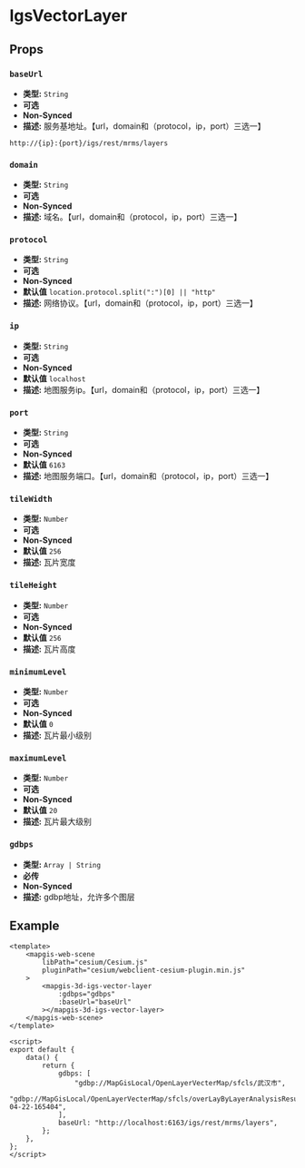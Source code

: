 # IgsVectorLayer

## Props

### `baseUrl`

- **类型:** `String`
- **可选**
- **Non-Synced**
- **描述:** 服务基地址。【url，domain和（protocol，ip，port）三选一】

```
http://{ip}:{port}/igs/rest/mrms/layers
```

### `domain`

- **类型:** `String`
- **可选**
- **Non-Synced**
- **描述:** 域名。【url，domain和（protocol，ip，port）三选一】

### `protocol`

- **类型:** `String`
- **可选**
- **Non-Synced**
- **默认值** `location.protocol.split(":")[0] || "http"`
- **描述:** 网络协议。【url，domain和（protocol，ip，port）三选一】

### `ip`

- **类型:** `String`
- **可选**
- **Non-Synced**
- **默认值** `localhost`
- **描述:** 地图服务ip。【url，domain和（protocol，ip，port）三选一】

### `port`

- **类型:** `String`
- **可选**
- **Non-Synced**
- **默认值** `6163`
- **描述:** 地图服务端口。【url，domain和（protocol，ip，port）三选一】

### `tileWidth`

- **类型:** `Number`
- **可选**
- **Non-Synced**
- **默认值** `256`
- **描述:** 瓦片宽度

### `tileHeight`

- **类型:** `Number`
- **可选**
- **Non-Synced**
- **默认值** `256`
- **描述:** 瓦片高度

### `minimumLevel`

- **类型:** `Number`
- **可选**
- **Non-Synced**
- **默认值** `0`
- **描述:** 瓦片最小级别

### `maximumLevel`

- **类型:** `Number`
- **可选**
- **Non-Synced**
- **默认值** `20`
- **描述:** 瓦片最大级别

### `gdbps`

- **类型:** `Array | String`
- **必传**
- **Non-Synced**
- **描述:** gdbp地址，允许多个图层

## Example

```vue
<template>
    <mapgis-web-scene
        libPath="cesium/Cesium.js"
        pluginPath="cesium/webclient-cesium-plugin.min.js"
    >
        <mapgis-3d-igs-vector-layer
            :gdbps="gdbps"
            :baseUrl="baseUrl"
        ></mapgis-3d-igs-vector-layer>
    </mapgis-web-scene>
</template>

<script>
export default {
    data() {
        return {
            gdbps: [
                "gdbp://MapGisLocal/OpenLayerVecterMap/sfcls/武汉市",
                "gdbp://MapGisLocal/OpenLayerVecterMap/sfcls/overLayByLayerAnalysisResultLayer2021-04-22-165404",
            ],
            baseUrl: "http://localhost:6163/igs/rest/mrms/layers",
        };
    },
};
</script>
```